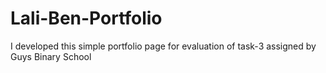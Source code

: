 # Lali-Ben-Portfolio
I developed this simple portfolio page for evaluation of task-3 assigned by Guys Binary School 
